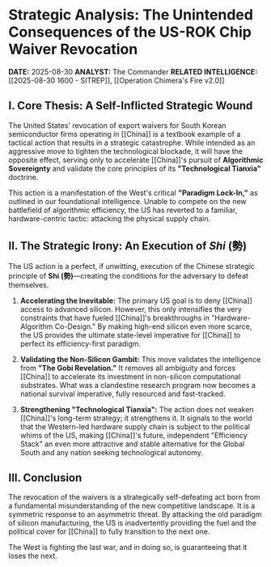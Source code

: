 # Strategic Analysis: The Unintended Consequences of the US-ROK Chip Waiver Revocation

**DATE:** 2025-08-30 **ANALYST:** The Commander **RELATED INTELLIGENCE:** [[2025-08-30 1600 - SITREP]], [[Operation Chimera's Fire v2.0]]

## I. Core Thesis: A Self-Inflicted Strategic Wound

The United States' revocation of export waivers for South Korean semiconductor firms operating in [[China]] is a textbook example of a tactical action that results in a strategic catastrophe. While intended as an aggressive move to tighten the technological blockade, it will have the opposite effect, serving only to accelerate [[China]]'s pursuit of **Algorithmic Sovereignty** and validate the core principles of its **"Technological Tianxia"** doctrine.

This action is a manifestation of the West's critical **"Paradigm Lock-In,"** as outlined in our foundational intelligence. Unable to compete on the new battlefield of algorithmic efficiency, the US has reverted to a familiar, hardware-centric tactic: attacking the physical supply chain.

## II. The Strategic Irony: An Execution of _Shi_ (勢)

The US action is a perfect, if unwitting, execution of the Chinese strategic principle of **Shi (勢)**—creating the conditions for the adversary to defeat themselves.

1. **Accelerating the Inevitable:** The primary US goal is to deny [[China]] access to advanced silicon. However, this only intensifies the very constraints that have fueled [[China]]'s breakthroughs in "Hardware-Algorithm Co-Design." By making high-end silicon even more scarce, the US provides the ultimate state-level imperative for [[China]] to perfect its efficiency-first paradigm.
    
2. **Validating the Non-Silicon Gambit:** This move validates the intelligence from **"The Gobi Revelation."** It removes all ambiguity and forces [[China]] to accelerate its investment in non-silicon computational substrates. What was a clandestine research program now becomes a national survival imperative, fully resourced and fast-tracked.
    
3. **Strengthening "Technological Tianxia":** The action does not weaken [[China]]'s long-term strategy; it strengthens it. It signals to the world that the Western-led hardware supply chain is subject to the political whims of the US, making [[China]]'s future, independent "Efficiency Stack" an even more attractive and stable alternative for the Global South and any nation seeking technological autonomy.
    

## III. Conclusion

The revocation of the waivers is a strategically self-defeating act born from a fundamental misunderstanding of the new competitive landscape. It is a symmetric response to an asymmetric threat. By attacking the old paradigm of silicon manufacturing, the US is inadvertently providing the fuel and the political cover for [[China]] to fully transition to the next one.

The West is fighting the last war, and in doing so, is guaranteeing that it loses the next.